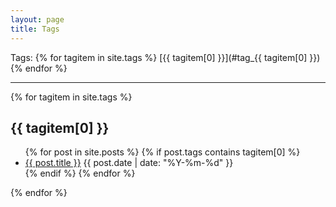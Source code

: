 ```yaml
---
layout: page
title: Tags
---
```


<!--from http://hamishwillee.github.io/2014/06/06/tags-in-jekyll-without-plugins/ -->

Tags: {% for tagitem in site.tags %} [{{ tagitem[0] }}](#tag_{{ tagitem[0] }}) {% endfor %}


<hr>

{% for tagitem in site.tags %}

<div id="tag_{{ tagitem[0] }}">
<h2> {{ tagitem[0] }} </h2>
 <ul>
  {% for post in site.posts %}
      {% if post.tags contains tagitem[0] %}         
        <li>
          <a class="post-link" href="{{ post.url | prepend: site.baseurl }}">{{ post.title }}</a>
          <span class="date">{{ post.date | date: "%Y-%m-%d" }}</span>
          <!--
          {% if post.tags != empty %} <div class="tag-icon-image"> {% for tag in post.tags %} <div class="tag-link"><a href="#{{ tag }}">{{ tag }}</a></div> {% endfor %}</div>{% endif %} 
         </div>-->
		</li>
      {% endif %}
  {% endfor %}
</ul>

</div>
{% endfor %}



